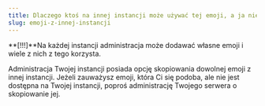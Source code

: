 ```yaml
---
title: Dlaczego ktoś na innej instancji może używać tej emoji, a ja nie?
slug: emoji-z-innej-instancji
---
```


**[!!!]**Na każdej instancji administracja może dodawać własne emoji i wiele z nich z tego korzysta.

Administracja Twojej instancji posiada opcję skopiowania dowolnej emoji z innej instancji. Jeżeli zauważysz emoji, która Ci się podoba, ale nie jest dostępna na Twojej instancji, poproś administrację Twojego serwera o skopiowanie jej.
